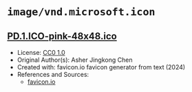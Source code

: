 # `image/vnd.microsoft.icon`

## [PD.1.ICO-pink-48x48.ico](../files/PD.1.ICO-pink-48x48.ico)

- License: [CC0 1.0](./LICENSE.txt)
- Original Author(s): Asher Jingkong Chen
- Created with: favicon.io favicon generator from text (2024)
- References and Sources:
  - [favicon.io](https://favicon.io/favicon-generator/)
